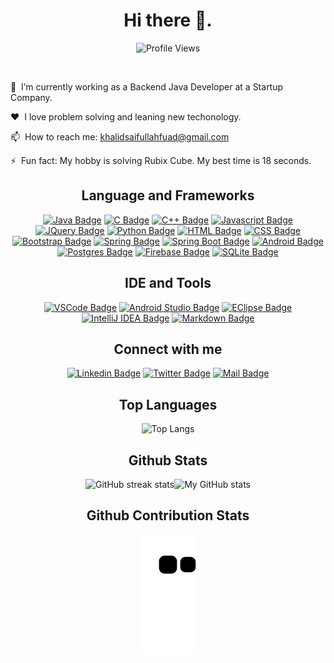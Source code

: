 <h1 align="center"> Hi there 👋.</h1>

<div align='center'>

![Profile Views](https://komarev.com/ghpvc/?username=khalidsaifullahfuad&color=blue&style=flat-square&label=PROFILE+VIEWS)

</div><br/>

🔭 &nbsp;I’m currently working as a Backend Java Developer at a Startup Company.

❤️ &nbsp;I love problem solving and leaning new techonology.

📫 &nbsp;How to reach me: khalidsaifullahfuad@gmail.com

⚡ &nbsp;Fun fact: My hobby is solving Rubix Cube. My best time is 18 seconds.

<h2 align="center"> Language and Frameworks </h2>

<div align='center'>
  
[![Java Badge](https://img.shields.io/badge/Java-ED8B00?style=for-the-badge&logo=java&logoColor=white)](#) 
[![C Badge](https://img.shields.io/badge/C-00599C?style=for-the-badge&logo=c&logoColor=white)](#) 
[![C++ Badge](https://img.shields.io/badge/c++-00599C?style=for-the-badge&logo=c%2B%2B&logoColor=white)](#)
[![Javascript Badge](https://img.shields.io/badge/JavaScript-F7DF1E?style=for-the-badge&logo=javascript&logoColor=black)](#)
[![JQuery Badge](https://img.shields.io/badge/jQuery-0769AD?style=for-the-badge&logo=jquery&logoColor=white)](#) [![Python Badge](https://img.shields.io/badge/Python-646464?style=for-the-badge&logo=python)](#)
[![HTML Badge](https://img.shields.io/badge/HTML5-E34F26?style=for-the-badge&logo=html5&logoColor=white)](#)
[![CSS Badge](https://img.shields.io/badge/CSS3-1572B6?style=for-the-badge&logo=css3&logoColor=white)](#)
[![Bootstrap Badge](https://img.shields.io/badge/Bootstrap-563D7C?style=for-the-badge&logo=bootstrap&logoColor=white)](#)
[![Spring Badge](https://img.shields.io/badge/Spring-6DB33F?style=for-the-badge&logo=spring&logoColor=white)](#) [![Spring Boot Badge](https://img.shields.io/badge/SpringBoot-6DB33F?style=for-the-badge&logo=springboot&logoColor=white)](#)
[![Android Badge](https://img.shields.io/badge/Android-3DDC84?style=for-the-badge&logo=android&logoColor=white)](#)
[![Postgres Badge](https://img.shields.io/badge/PostgreSQL-316192?style=for-the-badge&logo=postgresql&logoColor=white)](#)
[![Firebase Badge](https://img.shields.io/badge/firebase-FFA611?style=for-the-badge&logo=firebase&logoColor=white)](#)
[![SQLite Badge](https://img.shields.io/badge/SQLite-07405E?style=for-the-badge&logo=sqlite&logoColor=white)](#)

</div>

<h2 align="center"> IDE and Tools </h2>

<div align='center'>
  
[![VSCode Badge](https://img.shields.io/badge/VS%20Code-0078d7?style=for-the-badge&logo=visualstudiocode&logoColor=white)](#) 
[![Android Studio Badge](https://img.shields.io/badge/Android%20Studio-073042?style=for-the-badge&logo=androidstudio)](#) 
[![EClipse Badge](https://img.shields.io/badge/Eclipse-2b2152?style=for-the-badge&logo=eclipse&logoColor=ef8f1d)](#) 
[![IntelliJ IDEA Badge](https://img.shields.io/badge/IntelliJ%20IDEA-99509d?style=for-the-badge&logo=intellijidea)](#) 
[![Markdown Badge](https://img.shields.io/badge/Markdown-000000?style=for-the-badge&logo=markdown&logoColor=white)](#)

</div>

<h2 align="center"> Connect with me</h2>

<div align="center">
  
[![Linkedin Badge](https://img.shields.io/badge/LinkedIn-0077B5?style=for-the-badge&logo=linkedin&logoColor=white)](https://www.linkedin.com/in/khalidsaifullahfuad/)  [![Twitter Badge](https://img.shields.io/badge/Twitter-1DA1F2?style=for-the-badge&logo=twitter&logoColor=white)](https://twitter.com/khalidsaiffuad) [![Mail Badge](https://img.shields.io/badge/Gmail-D14836?style=for-the-badge&logo=gmail&logoColor=white)](mailto:khalidsaifullahfuad@gmail.com)

<!-- 
[![Facebook Badge](https://img.shields.io/badge/Facebook-1877F2?style=for-the-badge&logo=facebook&logoColor=white)](https://facebook.com/khalid.saifullah.fuad)
-->  
</div>

<h2 align="center">Top Languages</h2>

<div align="center">

![Top Langs](https://github-readme-stats.vercel.app/api/top-langs/?username=khalidsaifullahfuad&layout=compact&langs_count=6)

</div>

<h2 align="center">Github Stats</h2>

<div align="center">

![GitHub streak stats](https://github-readme-streak-stats.herokuapp.com/?user=khalidsaifullahfuad)![My GitHub stats](https://github-readme-stats.vercel.app/api?username=khalidsaifullahfuad&show_icons=true)

</div>

<h2 align="center">Github Contribution Stats</h2>

<p align="center">
    <img src="https://github.com/khalidsaifullahfuad/khalidsaifullahfuad/blob/output/github-contribution-grid-snake.svg" alt="snake">
</p>

<!--
![GitHub Activity Graph](https://activity-graph.herokuapp.com/graph?username=khalidsaifullahfuad)  
-->

<!--
**KhalidSaifullahFuad/KhalidSaifullahFuad** is a ✨ _special_ ✨ repository because its `README.md` (this file) appears on your GitHub profile.

Here are some ideas to get you started:

- 🔭 I’m currently working on ...
- 🌱 I’m currently learning ...
- 👯 I’m looking to collaborate on ...
- 🤔 I’m looking for help with ...
- 💬 Ask me about ...
- 📫 How to reach me: ...
- 😄 Pronouns: ...
- ⚡ Fun fact: ...
-->
